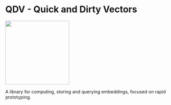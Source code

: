 # QDV - Quick and Dirty Vectors

<img src="./QDV-logo.jpg" width=200px />

A library for computing, storing and querying embeddings, focused on rapid
prototyping.
